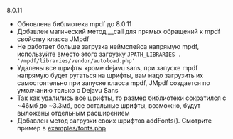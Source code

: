 8.0.11
- Обновлена библиотека mpdf до 8.0.11
- Добавлен магический метод __call для прямых обращений к mpdf свойству класса JMpdf
- Не работает больше загрузка неймспейса напрямую mpdf, используйте вместо этого загрузку ```JPATH_LIBRARIES . '/mpdf/libraries/vendor/autoload.php'```
- Удалены все шрифты кроме dejavu sans, при запуске mpdf напрямую будет ругаться на шрифты, вам надо загрузить их самостоятельно при запуске класса mpdf, JMpdf создается по умолчанию только с Dejavu Sans
- Так как удалились все шрифты, то размер библиотеки сократился с ~46мб до ~3.3мб, все остальные шрифты, возможно, будут выложены отдельным расширением
- Добавлен метод загрузки своих шрифтов addFonts(). Смотрите пример в [examples/fonts.php](https://github.com/Delo-Design/jmpdf/blob/master/examples/fonts.php)